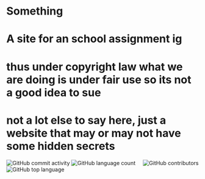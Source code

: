 # Something
# A site for an school assignment ig

# thus under copyright law what we are doing is under fair use so its not a good idea to sue

# not a lot else to say here, just a website that may or may not have some hidden secrets



<img alt="GitHub commit activity" src="https://img.shields.io/github/commit-activity/w/epic-person-on/Something"> <img style="float:right" alt="GitHub contributors" src="https://img.shields.io/github/contributors/epic-person-on/Something"> <img alt="GitHub language count" src="https://img.shields.io/github/languages/count/epic-person-on/Something"> <img alt="GitHub top language" src="https://img.shields.io/github/languages/top/epic-person-on/Something">





